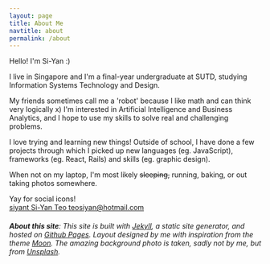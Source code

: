 ```yaml
---
layout: page
title: About Me
navtitle: about
permalink: /about
---
```


Hello! I'm Si-Yan :)

I live in Singapore and I'm a final-year undergraduate at SUTD, studying Information Systems Technology and Design.

My friends sometimes call me a 'robot' because I like math and can think very logically x) I'm interested in Artificial Intelligence and Business Analytics, and I hope to use my skills to solve real and challenging problems.

I love trying and learning new things! Outside of school, I have done a few projects through which I picked up new languages (eg. JavaScript), frameworks (eg. React, Rails) and skills (eg. graphic design).

When not on my laptop, I'm most likely ~~sleeping,~~ running, baking, or out taking photos somewhere.

Yay for social icons!  
<a class="btn" href="https://github.com/siyant/">
  <i class="fa fa-github fa-2x" aria-hidden="true"></i>
  siyant
</a>
<a class="btn" href="https://www.linkedin.com/in/siyant/">
  <i class="fa fa-linkedin-square fa-2x" aria-hidden="true"></i>
  Si-Yan Teo
</a>
<a class="btn" href="mailto:siyan_teo@mymail.sutd.edu.sg">
  <i class="fa fa-envelope fa-2x" aria-hidden="true"></i>
  teosiyan@hotmail.com
</a>


###### **About this site**: This site is built with [Jekyll](https://jekyllrb.com/), a static site generator, and hosted on [Github Pages](https://pages.github.com/). Layout designed by me with inspiration from the theme [Moon](https://github.com/TaylanTatli/Moon). The amazing background photo is taken, sadly not by me, but from [Unsplash](https://unsplash.com/photos/0LU4vO5iFpM).